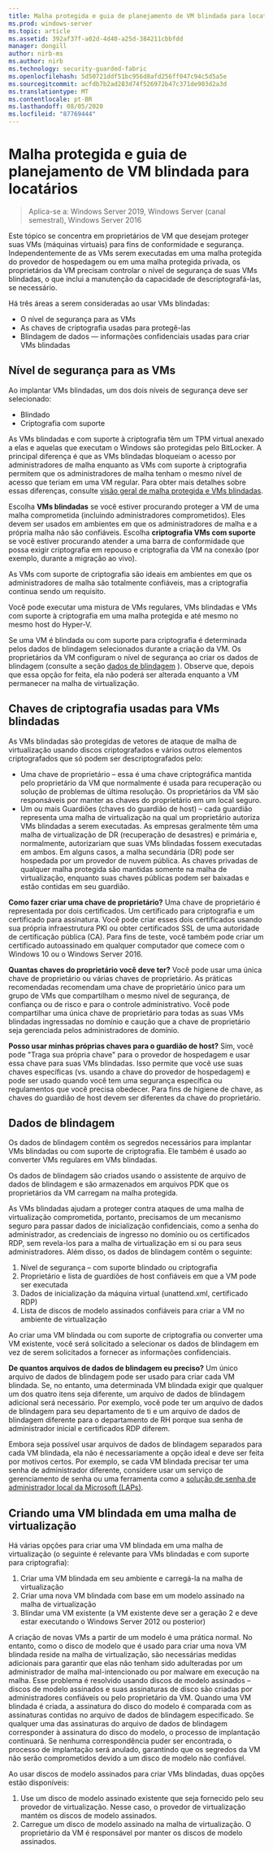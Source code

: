 ```yaml
---
title: Malha protegida e guia de planejamento de VM blindada para locatários
ms.prod: windows-server
ms.topic: article
ms.assetid: 392af37f-a02d-4d40-a25d-384211cbbfdd
manager: dongill
author: nirb-ms
ms.author: nirb
ms.technology: security-guarded-fabric
ms.openlocfilehash: 5d50721ddf51bc956d8afd256ff047c94c5d5a5e
ms.sourcegitcommit: acfdb7b2ad283d74f526972b47c371de903d2a3d
ms.translationtype: MT
ms.contentlocale: pt-BR
ms.lasthandoff: 08/05/2020
ms.locfileid: "87769444"
---
```

# <a name="guarded-fabric-and-shielded-vm-planning-guide-for-tenants"></a>Malha protegida e guia de planejamento de VM blindada para locatários

>Aplica-se a: Windows Server 2019, Windows Server (canal semestral), Windows Server 2016

Este tópico se concentra em proprietários de VM que desejam proteger suas VMs (máquinas virtuais) para fins de conformidade e segurança. Independentemente de as VMs serem executadas em uma malha protegida do provedor de hospedagem ou em uma malha protegida privada, os proprietários da VM precisam controlar o nível de segurança de suas VMs blindadas, o que inclui a manutenção da capacidade de descriptografá-las, se necessário.

Há três áreas a serem consideradas ao usar VMs blindadas:

- O nível de segurança para as VMs
- As chaves de criptografia usadas para protegê-las
- Blindagem de dados — informações confidenciais usadas para criar VMs blindadas

## <a name="security-level-for-the-vms"></a>Nível de segurança para as VMs

Ao implantar VMs blindadas, um dos dois níveis de segurança deve ser selecionado:

- Blindado
- Criptografia com suporte

As VMs blindadas e com suporte à criptografia têm um TPM virtual anexado a elas e aquelas que executam o Windows são protegidas pelo BitLocker. A principal diferença é que as VMs blindadas bloqueiam o acesso por administradores de malha enquanto as VMs com suporte à criptografia permitem que os administradores de malha tenham o mesmo nível de acesso que teriam em uma VM regular. Para obter mais detalhes sobre essas diferenças, consulte [visão geral de malha protegida e VMs blindadas](guarded-fabric-and-shielded-vms.md).

Escolha **VMs blindadas** se você estiver procurando proteger a VM de uma malha comprometida (incluindo administradores comprometidos). Eles devem ser usados em ambientes em que os administradores de malha e a própria malha não são confiáveis. Escolha **criptografia VMs com suporte** se você estiver procurando atender a uma barra de conformidade que possa exigir criptografia em repouso e criptografia da VM na conexão (por exemplo, durante a migração ao vivo).

As VMs com suporte de criptografia são ideais em ambientes em que os administradores de malha são totalmente confiáveis, mas a criptografia continua sendo um requisito.

Você pode executar uma mistura de VMs regulares, VMs blindadas e VMs com suporte à criptografia em uma malha protegida e até mesmo no mesmo host do Hyper-V.

Se uma VM é blindada ou com suporte para criptografia é determinada pelos dados de blindagem selecionados durante a criação da VM. Os proprietários da VM configuram o nível de segurança ao criar os dados de blindagem (consulte a seção [dados de blindagem](#shielding-data) ).
Observe que, depois que essa opção for feita, ela não poderá ser alterada enquanto a VM permanecer na malha de virtualização.

## <a name="cryptographic-keys-used-for-shielded-vms"></a>Chaves de criptografia usadas para VMs blindadas

As VMs blindadas são protegidas de vetores de ataque de malha de virtualização usando discos criptografados e vários outros elementos criptografados que só podem ser descriptografados pelo:

- Uma chave de proprietário – essa é uma chave criptográfica mantida pelo proprietário da VM que normalmente é usada para recuperação ou solução de problemas de última resolução. Os proprietários da VM são responsáveis por manter as chaves do proprietário em um local seguro.
- Um ou mais Guardiões (chaves do guardião de host) – cada guardião representa uma malha de virtualização na qual um proprietário autoriza VMs blindadas a serem executadas. As empresas geralmente têm uma malha de virtualização de DR (recuperação de desastres) e primária e, normalmente, autorizariam que suas VMs blindadas fossem executadas em ambos. Em alguns casos, a malha secundária (DR) pode ser hospedada por um provedor de nuvem pública. As chaves privadas de qualquer malha protegida são mantidas somente na malha de virtualização, enquanto suas chaves públicas podem ser baixadas e estão contidas em seu guardião.

**Como fazer criar uma chave de proprietário?** Uma chave de proprietário é representada por dois certificados. Um certificado para criptografia e um certificado para assinatura. Você pode criar esses dois certificados usando sua própria infraestrutura PKI ou obter certificados SSL de uma autoridade de certificação pública (CA). Para fins de teste, você também pode criar um certificado autoassinado em qualquer computador que comece com o Windows 10 ou o Windows Server 2016.

**Quantas chaves do proprietário você deve ter?** Você pode usar uma única chave de proprietário ou várias chaves de proprietário. As práticas recomendadas recomendam uma chave de proprietário único para um grupo de VMs que compartilham o mesmo nível de segurança, de confiança ou de risco e para o controle administrativo. Você pode compartilhar uma única chave de proprietário para todas as suas VMs blindadas ingressadas no domínio e caução que a chave de proprietário seja gerenciada pelos administradores de domínio.

**Posso usar minhas próprias chaves para o guardião de host?** Sim, você pode "Traga sua própria chave" para o provedor de hospedagem e usar essa chave para suas VMs blindadas. Isso permite que você use suas chaves específicas (vs. usando a chave do provedor de hospedagem) e pode ser usado quando você tem uma segurança específica ou regulamentos que você precisa obedecer. Para fins de higiene de chave, as chaves do guardião de host devem ser diferentes da chave do proprietário.

## <a name="shielding-data"></a>Dados de blindagem

Os dados de blindagem contêm os segredos necessários para implantar VMs blindadas ou com suporte de criptografia. Ele também é usado ao converter VMs regulares em VMs blindadas.

Os dados de blindagem são criados usando o assistente de arquivo de dados de blindagem e são armazenados em arquivos PDK que os proprietários da VM carregam na malha protegida.

As VMs blindadas ajudam a proteger contra ataques de uma malha de virtualização comprometida, portanto, precisamos de um mecanismo seguro para passar dados de inicialização confidenciais, como a senha do administrador, as credenciais de ingresso no domínio ou os certificados RDP, sem revela-los para a malha de virtualização em si ou para seus administradores. Além disso, os dados de blindagem contêm o seguinte:

1. Nível de segurança – com suporte blindado ou criptografia
2. Proprietário e lista de guardiões de host confiáveis em que a VM pode ser executada
3. Dados de inicialização da máquina virtual (unattend.xml, certificado RDP)
4. Lista de discos de modelo assinados confiáveis para criar a VM no ambiente de virtualização

Ao criar uma VM blindada ou com suporte de criptografia ou converter uma VM existente, você será solicitado a selecionar os dados de blindagem em vez de serem solicitados a fornecer as informações confidenciais.

**De quantos arquivos de dados de blindagem eu preciso?** Um único arquivo de dados de blindagem pode ser usado para criar cada VM blindada. Se, no entanto, uma determinada VM blindada exigir que qualquer um dos quatro itens seja diferente, um arquivo de dados de blindagem adicional será necessário. Por exemplo, você pode ter um arquivo de dados de blindagem para seu departamento de ti e um arquivo de dados de blindagem diferente para o departamento de RH porque sua senha de administrador inicial e certificados RDP diferem.

Embora seja possível usar arquivos de dados de blindagem separados para cada VM blindada, ela não é necessariamente a opção ideal e deve ser feita por motivos certos. Por exemplo, se cada VM blindada precisar ter uma senha de administrador diferente, considere usar um serviço de gerenciamento de senha ou uma ferramenta como a [solução de senha de administrador local da Microsoft (LAPs)](https://www.microsoft.com/download/details.aspx?id=46899).

## <a name="creating-a-shielded-vm-on-a-virtualization-fabric"></a>Criando uma VM blindada em uma malha de virtualização

Há várias opções para criar uma VM blindada em uma malha de virtualização (o seguinte é relevante para VMs blindadas e com suporte para criptografia):

1. Criar uma VM blindada em seu ambiente e carregá-la na malha de virtualização
2. Criar uma nova VM blindada com base em um modelo assinado na malha de virtualização
3. Blindar uma VM existente (a VM existente deve ser a geração 2 e deve estar executando o Windows Server 2012 ou posterior)

A criação de novas VMs a partir de um modelo é uma prática normal. No entanto, como o disco de modelo que é usado para criar uma nova VM blindada reside na malha de virtualização, são necessárias medidas adicionais para garantir que elas não tenham sido adulteradas por um administrador de malha mal-intencionado ou por malware em execução na malha. Esse problema é resolvido usando discos de modelo assinados – discos de modelo assinados e suas assinaturas de disco são criadas por administradores confiáveis ou pelo proprietário da VM. Quando uma VM blindada é criada, a assinatura do disco do modelo é comparada com as assinaturas contidas no arquivo de dados de blindagem especificado. Se qualquer uma das assinaturas do arquivo de dados de blindagem corresponder à assinatura do disco do modelo, o processo de implantação continuará. Se nenhuma correspondência puder ser encontrada, o processo de implantação será anulado, garantindo que os segredos da VM não serão comprometidos devido a um disco de modelo não confiável.

Ao usar discos de modelo assinados para criar VMs blindadas, duas opções estão disponíveis:

1. Use um disco de modelo assinado existente que seja fornecido pelo seu provedor de virtualização. Nesse caso, o provedor de virtualização mantém os discos de modelo assinados.
2. Carregue um disco de modelo assinado na malha de virtualização. O proprietário da VM é responsável por manter os discos de modelo assinados.


